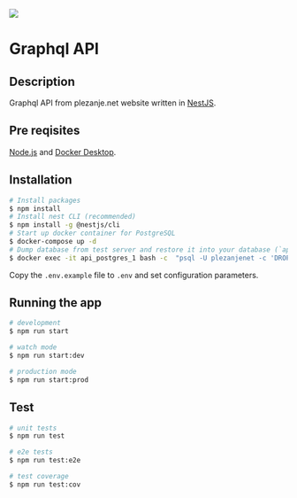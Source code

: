 <img src="https://www.plezanje.net/images/climbing_homepage.gif"  /></a>

# Graphql API

## Description

Graphql API from plezanje.net website written in [NestJS](https://nestjs.com/).

## Pre reqisites

[Node.js](https://nodejs.org/en/) and [Docker Desktop](https://www.docker.com/get-started). 

## Installation

```bash
# Install packages
$ npm install
# Install nest CLI (recommended)
$ npm install -g @nestjs/cli
# Start up docker container for PostgreSQL
$ docker-compose up -d
# Dump database from test server and restore it into your database (`api_postgres_1` might differ on your machine)
$ docker exec -it api_postgres_1 bash -c  "psql -U plezanjenet -c 'DROP SCHEMA public CASCADE; CREATE SCHEMA public;' && pg_dump -h mx3.zakotnik.net -U plezanjenet -f /home/plezanjenet.sql plezanjenet && psql -U plezanjenet -f /home/plezanjenet.sql"
```

Copy the `.env.example` file to `.env` and set configuration parameters.

## Running the app

```bash
# development
$ npm run start

# watch mode
$ npm run start:dev

# production mode
$ npm run start:prod
```

## Test

```bash
# unit tests
$ npm run test

# e2e tests
$ npm run test:e2e

# test coverage
$ npm run test:cov
```